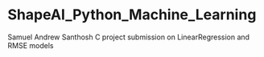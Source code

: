 # ShapeAI_Python_Machine_Learning
Samuel Andrew Santhosh C project submission on LinearRegression and RMSE models
